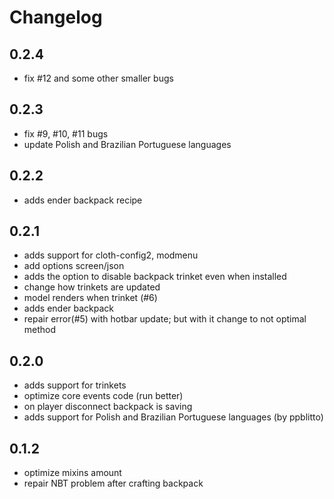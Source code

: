# Changelog

## 0.2.4
* fix #12 and some other smaller bugs

## 0.2.3
* fix #9, #10, #11 bugs
* update Polish and Brazilian Portuguese languages

## 0.2.2
* adds ender backpack recipe

## 0.2.1
* adds support for cloth-config2, modmenu
* add options screen/json
* adds the option to disable backpack trinket even when installed
* change how trinkets are updated
* model renders when trinket (#6)
* adds ender backpack
* repair error(#5) with hotbar update; but with it change to not optimal method

## 0.2.0
* adds support for trinkets 
* optimize core events code (run better)
* on player disconnect backpack is saving
* adds support for Polish and Brazilian Portuguese languages (by ppblitto)

## 0.1.2
* optimize mixins amount
* repair NBT problem after crafting backpack
